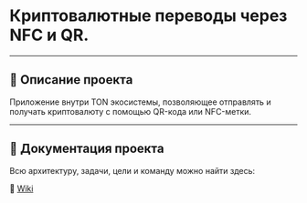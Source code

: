 # Криптовалютные переводы через NFC и QR.

---

## 📘 Описание проекта

Приложение внутри TON экосистемы, позволяющее отправлять и получать криптовалюту с помощью QR-кода или NFC-метки.  

---

## 🧭 Документация проекта

Всю архитектуру, задачи, цели и команду можно найти здесь:

🔗 [Wiki]([https://www.notion.so/Project-2050f5d61798808c8168fc91390a2f7a](https://wiki.yandex.ru/homepage/))

